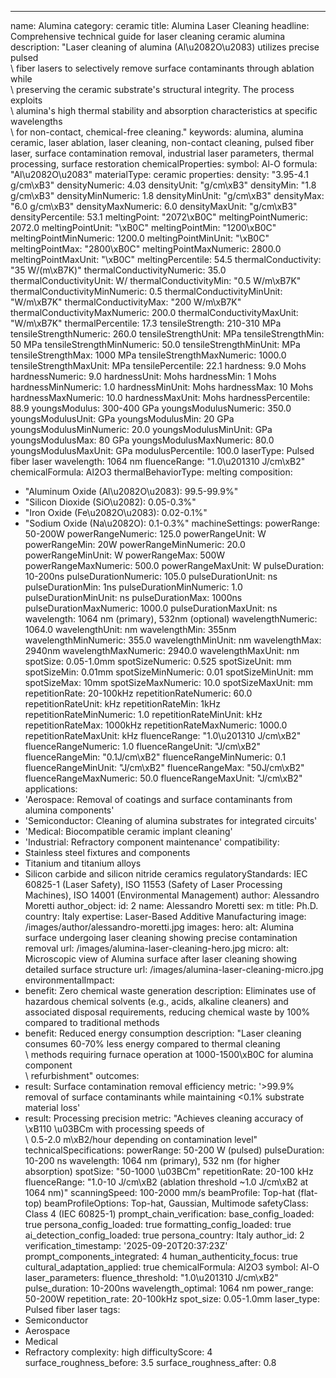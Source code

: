 ---
name: Alumina
category: ceramic
title: Alumina Laser Cleaning
headline: Comprehensive technical guide for laser cleaning ceramic alumina
description: "Laser cleaning of alumina (Al\u2082O\u2083) utilizes precise pulsed\
  \ fiber lasers to selectively remove surface contaminants through ablation while\
  \ preserving the ceramic substrate's structural integrity. The process exploits\
  \ alumina's high thermal stability and absorption characteristics at specific wavelengths\
  \ for non-contact, chemical-free cleaning."
keywords: alumina, alumina ceramic, laser ablation, laser cleaning, non-contact cleaning,
  pulsed fiber laser, surface contamination removal, industrial laser parameters,
  thermal processing, surface restoration
chemicalProperties:
  symbol: Al-O
  formula: "Al\u2082O\u2083"
  materialType: ceramic
properties:
  density: "3.95-4.1 g/cm\xB3"
  densityNumeric: 4.03
  densityUnit: "g/cm\xB3"
  densityMin: "1.8 g/cm\xB3"
  densityMinNumeric: 1.8
  densityMinUnit: "g/cm\xB3"
  densityMax: "6.0 g/cm\xB3"
  densityMaxNumeric: 6.0
  densityMaxUnit: "g/cm\xB3"
  densityPercentile: 53.1
  meltingPoint: "2072\xB0C"
  meltingPointNumeric: 2072.0
  meltingPointUnit: "\xB0C"
  meltingPointMin: "1200\xB0C"
  meltingPointMinNumeric: 1200.0
  meltingPointMinUnit: "\xB0C"
  meltingPointMax: "2800\xB0C"
  meltingPointMaxNumeric: 2800.0
  meltingPointMaxUnit: "\xB0C"
  meltingPercentile: 54.5
  thermalConductivity: "35 W/(m\xB7K)"
  thermalConductivityNumeric: 35.0
  thermalConductivityUnit: W/
  thermalConductivityMin: "0.5 W/m\xB7K"
  thermalConductivityMinNumeric: 0.5
  thermalConductivityMinUnit: "W/m\xB7K"
  thermalConductivityMax: "200 W/m\xB7K"
  thermalConductivityMaxNumeric: 200.0
  thermalConductivityMaxUnit: "W/m\xB7K"
  thermalPercentile: 17.3
  tensileStrength: 210-310 MPa
  tensileStrengthNumeric: 260.0
  tensileStrengthUnit: MPa
  tensileStrengthMin: 50 MPa
  tensileStrengthMinNumeric: 50.0
  tensileStrengthMinUnit: MPa
  tensileStrengthMax: 1000 MPa
  tensileStrengthMaxNumeric: 1000.0
  tensileStrengthMaxUnit: MPa
  tensilePercentile: 22.1
  hardness: 9.0 Mohs
  hardnessNumeric: 9.0
  hardnessUnit: Mohs
  hardnessMin: 1 Mohs
  hardnessMinNumeric: 1.0
  hardnessMinUnit: Mohs
  hardnessMax: 10 Mohs
  hardnessMaxNumeric: 10.0
  hardnessMaxUnit: Mohs
  hardnessPercentile: 88.9
  youngsModulus: 300-400 GPa
  youngsModulusNumeric: 350.0
  youngsModulusUnit: GPa
  youngsModulusMin: 20 GPa
  youngsModulusMinNumeric: 20.0
  youngsModulusMinUnit: GPa
  youngsModulusMax: 80 GPa
  youngsModulusMaxNumeric: 80.0
  youngsModulusMaxUnit: GPa
  modulusPercentile: 100.0
  laserType: Pulsed fiber laser
  wavelength: 1064 nm
  fluenceRange: "1.0\u201310 J/cm\xB2"
  chemicalFormula: Al2O3
  thermalBehaviorType: melting
composition:
- "Aluminum Oxide (Al\u2082O\u2083): 99.5-99.9%"
- "Silicon Dioxide (SiO\u2082): 0.05-0.3%"
- "Iron Oxide (Fe\u2082O\u2083): 0.02-0.1%"
- "Sodium Oxide (Na\u2082O): 0.1-0.3%"
machineSettings:
  powerRange: 50-200W
  powerRangeNumeric: 125.0
  powerRangeUnit: W
  powerRangeMin: 20W
  powerRangeMinNumeric: 20.0
  powerRangeMinUnit: W
  powerRangeMax: 500W
  powerRangeMaxNumeric: 500.0
  powerRangeMaxUnit: W
  pulseDuration: 10-200ns
  pulseDurationNumeric: 105.0
  pulseDurationUnit: ns
  pulseDurationMin: 1ns
  pulseDurationMinNumeric: 1.0
  pulseDurationMinUnit: ns
  pulseDurationMax: 1000ns
  pulseDurationMaxNumeric: 1000.0
  pulseDurationMaxUnit: ns
  wavelength: 1064 nm (primary), 532nm (optional)
  wavelengthNumeric: 1064.0
  wavelengthUnit: nm
  wavelengthMin: 355nm
  wavelengthMinNumeric: 355.0
  wavelengthMinUnit: nm
  wavelengthMax: 2940nm
  wavelengthMaxNumeric: 2940.0
  wavelengthMaxUnit: nm
  spotSize: 0.05-1.0mm
  spotSizeNumeric: 0.525
  spotSizeUnit: mm
  spotSizeMin: 0.01mm
  spotSizeMinNumeric: 0.01
  spotSizeMinUnit: mm
  spotSizeMax: 10mm
  spotSizeMaxNumeric: 10.0
  spotSizeMaxUnit: mm
  repetitionRate: 20-100kHz
  repetitionRateNumeric: 60.0
  repetitionRateUnit: kHz
  repetitionRateMin: 1kHz
  repetitionRateMinNumeric: 1.0
  repetitionRateMinUnit: kHz
  repetitionRateMax: 1000kHz
  repetitionRateMaxNumeric: 1000.0
  repetitionRateMaxUnit: kHz
  fluenceRange: "1.0\u201310 J/cm\xB2"
  fluenceRangeNumeric: 1.0
  fluenceRangeUnit: "J/cm\xB2"
  fluenceRangeMin: "0.1J/cm\xB2"
  fluenceRangeMinNumeric: 0.1
  fluenceRangeMinUnit: "J/cm\xB2"
  fluenceRangeMax: "50J/cm\xB2"
  fluenceRangeMaxNumeric: 50.0
  fluenceRangeMaxUnit: "J/cm\xB2"
applications:
- 'Aerospace: Removal of coatings and surface contaminants from alumina components'
- 'Semiconductor: Cleaning of alumina substrates for integrated circuits'
- 'Medical: Biocompatible ceramic implant cleaning'
- 'Industrial: Refractory component maintenance'
compatibility:
- Stainless steel fixtures and components
- Titanium and titanium alloys
- Silicon carbide and silicon nitride ceramics
regulatoryStandards: IEC 60825-1 (Laser Safety), ISO 11553 (Safety of Laser Processing
  Machines), ISO 14001 (Environmental Management)
author: Alessandro Moretti
author_object:
  id: 2
  name: Alessandro Moretti
  sex: m
  title: Ph.D.
  country: Italy
  expertise: Laser-Based Additive Manufacturing
  image: /images/author/alessandro-moretti.jpg
images:
  hero:
    alt: Alumina surface undergoing laser cleaning showing precise contamination removal
    url: /images/alumina-laser-cleaning-hero.jpg
  micro:
    alt: Microscopic view of Alumina surface after laser cleaning showing detailed
      surface structure
    url: /images/alumina-laser-cleaning-micro.jpg
environmentalImpact:
- benefit: Zero chemical waste generation
  description: Eliminates use of hazardous chemical solvents (e.g., acids, alkaline
    cleaners) and associated disposal requirements, reducing chemical waste by 100%
    compared to traditional methods
- benefit: Reduced energy consumption
  description: "Laser cleaning consumes 60-70% less energy compared to thermal cleaning\
    \ methods requiring furnace operation at 1000-1500\xB0C for alumina component\
    \ refurbishment"
outcomes:
- result: Surface contamination removal efficiency
  metric: '>99.9% removal of surface contaminants while maintaining <0.1% substrate
    material loss'
- result: Processing precision
  metric: "Achieves cleaning accuracy of \xB110 \u03BCm with processing speeds of\
    \ 0.5-2.0 m\xB2/hour depending on contamination level"
technicalSpecifications:
  powerRange: 50-200 W (pulsed)
  pulseDuration: 10-200 ns
  wavelength: 1064 nm (primary), 532 nm (for higher absorption)
  spotSize: "50-1000 \u03BCm"
  repetitionRate: 20-100 kHz
  fluenceRange: "1.0-10 J/cm\xB2 (ablation threshold ~1.0 J/cm\xB2 at 1064 nm)"
  scanningSpeed: 100-2000 mm/s
  beamProfile: Top-hat (flat-top)
  beamProfileOptions: Top-hat, Gaussian, Multimode
  safetyClass: Class 4 (IEC 60825-1)
prompt_chain_verification:
  base_config_loaded: true
  persona_config_loaded: true
  formatting_config_loaded: true
  ai_detection_config_loaded: true
  persona_country: Italy
  author_id: 2
  verification_timestamp: '2025-09-20T20:37:23Z'
  prompt_components_integrated: 4
  human_authenticity_focus: true
  cultural_adaptation_applied: true
chemicalFormula: Al2O3
symbol: Al-O
laser_parameters:
  fluence_threshold: "1.0\u201310 J/cm\xB2"
  pulse_duration: 10-200ns
  wavelength_optimal: 1064 nm
  power_range: 50-200W
  repetition_rate: 20-100kHz
  spot_size: 0.05-1.0mm
  laser_type: Pulsed fiber laser
tags:
- Semiconductor
- Aerospace
- Medical
- Refractory
complexity: high
difficultyScore: 4
surface_roughness_before: 3.5
surface_roughness_after: 0.8
